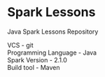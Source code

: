 # Spark Lessons

Java Spark Lessons Repository

VCS - git
<br/>Programming Language - Java
<br/>Spark Version - 2.1.0
<br/>Build tool - Maven